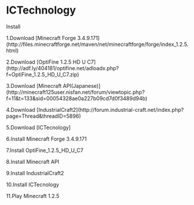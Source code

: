 # ICTechnology
<P>
Install
<P>
1.Download [Minecraft Forge 3.4.9.171](http://files.minecraftforge.net/maven/net/minecraftforge/forge/index_1.2.5.html)
<P>
2.Download [OptiFine 1.2.5 HD U C7](http://adf.ly/404181/optifine.net/adloadx.php?f=OptiFine_1.2.5_HD_U_C7.zip)
<P>
3.Download [Minecraft API(Japanese)](http://minecraft125user.nisfan.net/forum/viewtopic.php?f=11&t=133&sid=00054328ae0a227b09cd7d0f3489d94b)
<P>
4.Download [IndustrialCraft2](http://forum.industrial-craft.net/index.php?page=Thread&threadID=5896)
<P>
5.Download [ICTecnology]
<P>
6.Install Minecraft Forge 3.4.9.171
<P>
7.Install OptiFine_1.2.5_HD_U_C7
<P>
8.Install Minecraft API
<P>
9.Install IndustrialCraft2
<P>
10.Install ICTecnology
<P>
11.Play Minecraft 1.2.5

